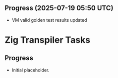 ## Progress (2025-07-19 05:50 UTC)
- VM valid golden test results updated

# Zig Transpiler Tasks

## Progress
- Initial placeholder.
